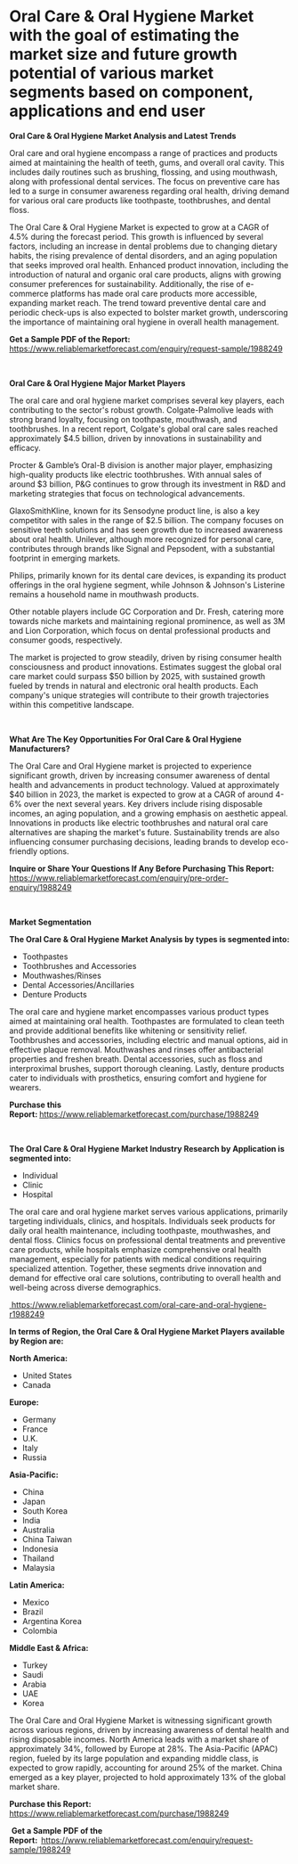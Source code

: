 <p><h1>Oral Care & Oral Hygiene Market with the goal of estimating the market size and future growth potential of various market segments based on component, applications and end user</h1></p><p><strong>Oral Care & Oral Hygiene Market Analysis and Latest Trends</strong></p>
<p><p>Oral care and oral hygiene encompass a range of practices and products aimed at maintaining the health of teeth, gums, and overall oral cavity. This includes daily routines such as brushing, flossing, and using mouthwash, along with professional dental services. The focus on preventive care has led to a surge in consumer awareness regarding oral health, driving demand for various oral care products like toothpaste, toothbrushes, and dental floss.</p><p>The Oral Care & Oral Hygiene Market is expected to grow at a CAGR of 4.5% during the forecast period. This growth is influenced by several factors, including an increase in dental problems due to changing dietary habits, the rising prevalence of dental disorders, and an aging population that seeks improved oral health. Enhanced product innovation, including the introduction of natural and organic oral care products, aligns with growing consumer preferences for sustainability. Additionally, the rise of e-commerce platforms has made oral care products more accessible, expanding market reach. The trend toward preventive dental care and periodic check-ups is also expected to bolster market growth, underscoring the importance of maintaining oral hygiene in overall health management.</p></p>
<p><strong>Get a Sample PDF of the Report:&nbsp;</strong> <a href="https://www.reliablemarketforecast.com/enquiry/request-sample/1988249?utm_campaign=1875&utm_medium=2&utm_source=Github&utm_content=ia&utm_term=16042025&utm_id=oral-care-oral-hygiene">https://www.reliablemarketforecast.com/enquiry/request-sample/1988249</a></p>
<p>&nbsp;</p>
<p><strong>Oral Care & Oral Hygiene Major Market Players</strong></p>
<p><p>The oral care and oral hygiene market comprises several key players, each contributing to the sector's robust growth. Colgate-Palmolive leads with strong brand loyalty, focusing on toothpaste, mouthwash, and toothbrushes. In a recent report, Colgate's global oral care sales reached approximately $4.5 billion, driven by innovations in sustainability and efficacy.</p><p>Procter & Gamble’s Oral-B division is another major player, emphasizing high-quality products like electric toothbrushes. With annual sales of around $3 billion, P&G continues to grow through its investment in R&D and marketing strategies that focus on technological advancements. </p><p>GlaxoSmithKline, known for its Sensodyne product line, is also a key competitor with sales in the range of $2.5 billion. The company focuses on sensitive teeth solutions and has seen growth due to increased awareness about oral health. Unilever, although more recognized for personal care, contributes through brands like Signal and Pepsodent, with a substantial footprint in emerging markets.</p><p>Philips, primarily known for its dental care devices, is expanding its product offerings in the oral hygiene segment, while Johnson & Johnson's Listerine remains a household name in mouthwash products.</p><p>Other notable players include GC Corporation and Dr. Fresh, catering more towards niche markets and maintaining regional prominence, as well as 3M and Lion Corporation, which focus on dental professional products and consumer goods, respectively.</p><p>The market is projected to grow steadily, driven by rising consumer health consciousness and product innovations. Estimates suggest the global oral care market could surpass $50 billion by 2025, with sustained growth fueled by trends in natural and electronic oral health products. Each company's unique strategies will contribute to their growth trajectories within this competitive landscape.</p></p>
<p>&nbsp;</p>
<p><strong>What Are The Key Opportunities For Oral Care & Oral Hygiene Manufacturers?</strong></p>
<p><p>The Oral Care and Oral Hygiene market is projected to experience significant growth, driven by increasing consumer awareness of dental health and advancements in product technology. Valued at approximately $40 billion in 2023, the market is expected to grow at a CAGR of around 4-6% over the next several years. Key drivers include rising disposable incomes, an aging population, and a growing emphasis on aesthetic appeal. Innovations in products like electric toothbrushes and natural oral care alternatives are shaping the market's future. Sustainability trends are also influencing consumer purchasing decisions, leading brands to develop eco-friendly options.</p></p>
<p><strong>Inquire or Share Your Questions If Any Before Purchasing This Report:</strong> <a href="https://www.reliablemarketforecast.com/enquiry/pre-order-enquiry/1988249?utm_campaign=1875&utm_medium=2&utm_source=Github&utm_content=ia&utm_term=16042025&utm_id=oral-care-oral-hygiene">https://www.reliablemarketforecast.com/enquiry/pre-order-enquiry/1988249</a></p>
<p>&nbsp;</p>
<p><strong>Market Segmentation</strong></p>
<p><strong>The Oral Care & Oral Hygiene Market Analysis by types is segmented into:</strong></p>
<p><ul><li>Toothpastes</li><li>Toothbrushes and Accessories</li><li>Mouthwashes/Rinses</li><li>Dental Accessories/Ancillaries</li><li>Denture Products</li></ul></p>
<p><p>The oral care and hygiene market encompasses various product types aimed at maintaining oral health. Toothpastes are formulated to clean teeth and provide additional benefits like whitening or sensitivity relief. Toothbrushes and accessories, including electric and manual options, aid in effective plaque removal. Mouthwashes and rinses offer antibacterial properties and freshen breath. Dental accessories, such as floss and interproximal brushes, support thorough cleaning. Lastly, denture products cater to individuals with prosthetics, ensuring comfort and hygiene for wearers.</p></p>
<p><strong>Purchase this Report:&nbsp;</strong><a href="https://www.reliablemarketforecast.com/purchase/1988249?utm_campaign=1875&utm_medium=2&utm_source=Github&utm_content=ia&utm_term=16042025&utm_id=oral-care-oral-hygiene">https://www.reliablemarketforecast.com/purchase/1988249</a></p>
<p>&nbsp;</p>
<p><strong>The Oral Care & Oral Hygiene Market Industry Research by Application is segmented into:</strong></p>
<p><ul><li>Individual</li><li>Clinic</li><li>Hospital</li></ul></p>
<p><p>The oral care and oral hygiene market serves various applications, primarily targeting individuals, clinics, and hospitals. Individuals seek products for daily oral health maintenance, including toothpaste, mouthwashes, and dental floss. Clinics focus on professional dental treatments and preventive care products, while hospitals emphasize comprehensive oral health management, especially for patients with medical conditions requiring specialized attention. Together, these segments drive innovation and demand for effective oral care solutions, contributing to overall health and well-being across diverse demographics.</p></p>
<p><a href="https://www.reliablemarketforecast.com/oral-care-and-oral-hygiene-r1988249?utm_campaign=1875&utm_medium=2&utm_source=Github&utm_content=ia&utm_term=16042025&utm_id=oral-care-oral-hygiene">&nbsp;https://www.reliablemarketforecast.com/oral-care-and-oral-hygiene-r1988249</a></p>
<p><strong>In terms of Region, the Oral Care & Oral Hygiene Market Players available by Region are:</strong></p>
<p>
    <p> <strong> North America: </strong>
        <ul>
            <li>United States</li>
            <li>Canada</li>
        </ul>
        </p> 
    <p> <strong> Europe: </strong>
        <ul>
            <li>Germany</li>
            <li>France</li>
            <li>U.K.</li>
            <li>Italy</li>
            <li>Russia</li>
        </ul>
        </p> 
    <p> <strong> Asia-Pacific: </strong>
        <ul>
            <li>China</li>
            <li>Japan</li>
            <li>South Korea</li>
            <li>India</li>
            <li>Australia</li>
            <li>China Taiwan</li>
            <li>Indonesia</li>
            <li>Thailand</li>
            <li>Malaysia</li>
        </ul>
        </p> 
    <p> <strong> Latin America: </strong>
        <ul>
            <li>Mexico</li>
            <li>Brazil</li>
            <li>Argentina Korea</li>
            <li>Colombia</li>
        </ul>
        </p> 
    <p> <strong> Middle East & Africa: </strong>
        <ul>
            <li>Turkey</li>
            <li>Saudi</li>
            <li>Arabia</li>
            <li>UAE</li>
            <li>Korea</li>
        </ul>
    </p>
    </p>
<p><p>The Oral Care and Oral Hygiene Market is witnessing significant growth across various regions, driven by increasing awareness of dental health and rising disposable incomes. North America leads with a market share of approximately 34%, followed by Europe at 28%. The Asia-Pacific (APAC) region, fueled by its large population and expanding middle class, is expected to grow rapidly, accounting for around 25% of the market. China emerged as a key player, projected to hold approximately 13% of the global market share.</p></p>
<p><strong>Purchase this Report: </strong><a href="https://www.reliablemarketforecast.com/purchase/1988249?utm_campaign=1875&utm_medium=2&utm_source=Github&utm_content=ia&utm_term=16042025&utm_id=oral-care-oral-hygiene">https://www.reliablemarketforecast.com/purchase/1988249</a></p>
<p>&nbsp;<strong>Get a Sample PDF of the Report:&nbsp;&nbsp;</strong><a href="https://www.reliablemarketforecast.com/enquiry/request-sample/1988249?utm_campaign=1875&utm_medium=2&utm_source=Github&utm_content=ia&utm_term=16042025&utm_id=oral-care-oral-hygiene">https://www.reliablemarketforecast.com/enquiry/request-sample/1988249</a></p>
<p><strong></strong></p>
<p><p></p><p></p><p></p></p>